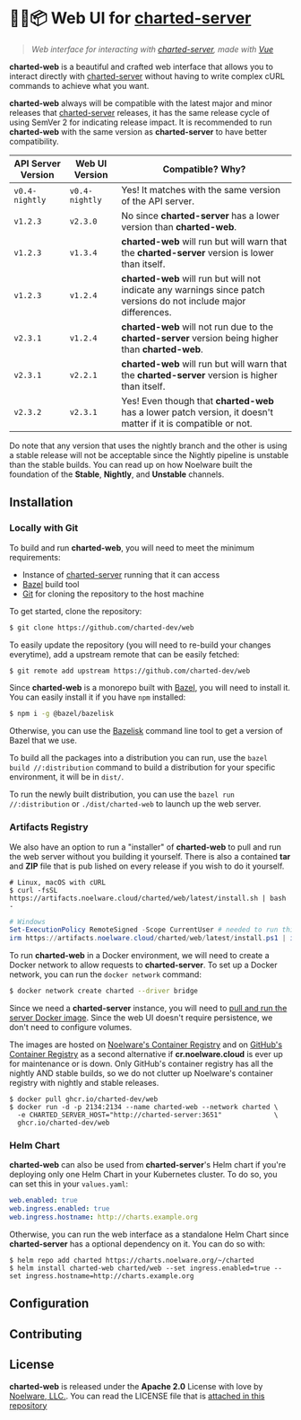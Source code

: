 # 🐻‍❄️📦 Web UI for [charted-server](https://github.com/charted-dev/charted)

> _Web interface for interacting with [charted-server](https://github.com/charted-dev/charted), made with [Vue](https://vuejs.org)_

**charted-web** is a beautiful and crafted web interface that allows you to interact directly with
[charted-server](https://github.com/charted-dev/charted) without having to write complex cURL commands
to achieve what you want.

**charted-web** always will be compatible with the latest major and minor releases that
[charted-server](https://github.com/charted-dev/charted) releases, it has the same release cycle of using
SemVer 2 for indicating release impact. It is recommended to run **charted-web** with the same version as
**charted-server** to have better compatibility.

| API Server Version | Web UI Version | Compatible? Why?                                                                                                   |
| ------------------ | -------------- | ------------------------------------------------------------------------------------------------------------------ |
| `v0.4-nightly`     | `v0.4-nightly` | Yes! It matches with the same version of the API server.                                                           |
| `v1.2.3`           | `v2.3.0`       | No since **charted-server** has a lower version than **charted-web**.                                              |
| `v1.2.3`           | `v1.3.4`       | **charted-web** will run but will warn that the **charted-server** version is lower than itself.                   |
| `v1.2.3`           | `v1.2.4`       | **charted-web** will run but will not indicate any warnings since patch versions do not include major differences. |
| `v2.3.1`           | `v1.2.4`       | **charted-web** will not run due to the **charted-server** version being higher than **charted-web**.              |
| `v2.3.1`           | `v2.2.1`       | **charted-web** will run but will warn that the **charted-server** version is higher than itself.                  |
| `v2.3.2`           | `v2.3.1`       | Yes! Even though that **charted-web** has a lower patch version, it doesn't matter if it is compatible or not.     |

Do note that any version that uses the nightly branch and the other is using a stable release will not be acceptable since the Nightly pipeline is unstable than the stable builds. You can read up on how Noelware built the foundation of the **Stable**, **Nightly**, and **Unstable** channels.

## Installation

### Locally with Git

To build and run **charted-web**, you will need to meet the minimum requirements:

-   Instance of [charted-server](https://github.com/charted-dev/charted) running that it can access
-   [Bazel](https://bazel.build) build tool
-   [Git](https://git-scm.com) for cloning the repository to the host machine

To get started, clone the repository:

```sh
$ git clone https://github.com/charted-dev/web
```

To easily update the repository (you will need to re-build your changes everytime), add a upstream remote that can be easily fetched:

```sh
$ git remote add upstream https://github.com/charted-dev/web
```

Since **charted-web** is a monorepo built with [Bazel](https://bazel.build), you will need to install it. You can easily install it if you have `npm` installed:

```sh
$ npm i -g @bazel/bazelisk
```

Otherwise, you can use the [Bazelisk](https://github.com/bazelbuild/bazelisk) command line tool to get a version of Bazel that we use.

To build all the packages into a distribution you can run, use the `bazel build //:distribution` command to build a distribution for your specific environment, it will be in `dist/`.

To run the newly built distribution, you can use the `bazel run //:distribution` or `./dist/charted-web` to launch up the web server.

### Artifacts Registry

We also have an option to run a "installer" of **charted-web** to pull and run the web server without you building it yourself. There is also a contained **tar** and **ZIP** file that is pub
lished on every release if you wish to do it yourself.

```shell
# Linux, macOS with cURL
$ curl -fsSL https://artifacts.noelware.cloud/charted/web/latest/install.sh | bash -
```

```powershell
# Windows
Set-ExecutionPolicy RemoteSigned -Scope CurrentUser # needed to run this the first time
irm https://artifacts.noelware.cloud/charted/web/latest/install.ps1 | iex
```

To run **charted-web** in a Docker environment, we will need to create a Docker network to allow requests to **charted-server**.
To set up a Docker network, you can run the `docker network` command:

```sh
$ docker network create charted --driver bridge
```

Since we need a **charted-server** instance, you will need to
[pull and run the server Docker image](https://cr.noelware.cloud/~/charted/server). Since the web UI
doesn't require persistence, we don't need to configure volumes.

The images are hosted on [Noelware's Container Registry](https://cr.noelware.cloud/~/charted) and on
[GitHub's Container Registry](https://github.com/orgs/charted-dev/packages) as a second alternative if **cr.noelware.cloud**
is ever up for maintenance or is down. Only GitHub's container registry has all the nightly AND stable builds,
so we do not clutter up Noelware's container registry with nightly and stable releases.

```shell
$ docker pull ghcr.io/charted-dev/web
$ docker run -d -p 2134:2134 --name charted-web --network charted \
  -e CHARTED_SERVER_HOST="http://charted-server:3651"             \
  ghcr.io/charted-dev/web
```

### Helm Chart

**charted-web** can also be used from **charted-server**'s Helm chart if you're deploying only one Helm Chart in your
Kubernetes cluster. To do so, you can set this in your `values.yaml`:

```yaml
web.enabled: true
web.ingress.enabled: true
web.ingress.hostname: http://charts.example.org
```

Otherwise, you can run the web interface as a standalone Helm Chart since **charted-server** has a optional dependency on it.
You can do so with:

```shell
$ helm repo add charted https://charts.noelware.org/~/charted
$ helm install charted-web charted/web --set ingress.enabled=true --set ingress.hostname=http://charts.example.org
```

## Configuration

## Contributing

## License

**charted-web** is released under the **Apache 2.0** License with love by [Noelware, LLC.](https://noelware.org).
You can read the LICENSE file that is [attached in this repository](https://github.com/charted-dev/charted/blob/main/LICENSE)
